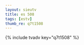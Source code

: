 ```yaml
--- 
layout: sieutv
title: es 508
tags: [estv]
thumb_re: q7t1508
---
```

{% include tvadv key="q7t1508" %} 
